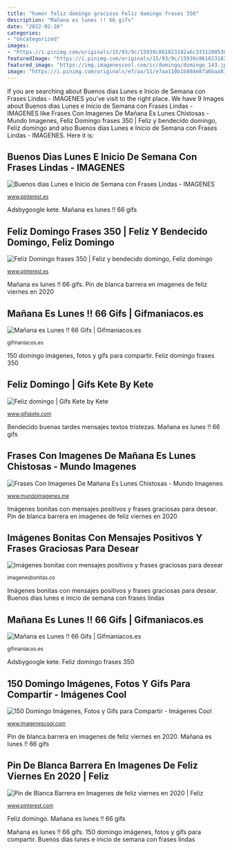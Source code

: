 ```yaml
---
title: "humor feliz domingo gracioso Feliz domingo frases 350"
description: "Mañana es lunes !! 66 gifs"
date: "2022-02-26"
categories:
- "Uncategorized"
images:
- "https://i.pinimg.com/originals/15/93/9c/15939c861823182a6c3331200530a63f.png"
featuredImage: "https://i.pinimg.com/originals/15/93/9c/15939c861823182a6c3331200530a63f.png"
featured_image: "https://img.imagenescool.com/ic/domingo/domingo_143.jpg"
image: "https://i.pinimg.com/originals/e7/aa/11/e7aa110b1b884e87a6baa81bf2cb3cee.jpg"
---
```


If you are searching about Buenos dias Lunes e Inicio de Semana con Frases Lindas - IMAGENES you've visit to the right place. We have 9 Images about Buenos dias Lunes e Inicio de Semana con Frases Lindas - IMAGENES like Frases Con Imagenes De Mañana Es Lunes Chistosas - Mundo Imagenes, Feliz Domingo frases 350 | Feliz y bendecido domingo, Feliz domingo and also Buenos dias Lunes e Inicio de Semana con Frases Lindas - IMAGENES. Here it is:

## Buenos Dias Lunes E Inicio De Semana Con Frases Lindas - IMAGENES

![Buenos dias Lunes e Inicio de Semana con Frases Lindas - IMAGENES](https://i.pinimg.com/originals/15/93/9c/15939c861823182a6c3331200530a63f.png "Feliz domingo")

<small>www.pinterest.es</small>

Adsbygoogle kete. Mañana es lunes !! 66 gifs

## Feliz Domingo Frases 350 | Feliz Y Bendecido Domingo, Feliz Domingo

![Feliz Domingo frases 350 | Feliz y bendecido domingo, Feliz domingo](https://i.pinimg.com/originals/c4/0c/ff/c40cff1592c1a65bdfd52cace7da1486.jpg "Frases con imagenes de mañana es lunes chistosas")

<small>www.pinterest.es</small>

Mañana es lunes !! 66 gifs. Pin de blanca barrera en imagenes de feliz viernes en 2020

## Mañana Es Lunes !! 66 Gifs | Gifmaniacos.es

![Mañana es Lunes !! 66 Gifs | Gifmaniacos.es](http://gifmaniacos.es/wp-content/uploads/2017/05/lunes-manana-gifmaniacos.es-9.gif "Buenos dias lunes e inicio de semana con frases lindas")

<small>gifmaniacos.es</small>

150 domingo imágenes, fotos y gifs para compartir. Feliz domingo frases 350

## Feliz Domingo | Gifs Kete By Kete

![Feliz domingo | Gifs Kete by Kete](https://s-media-cache-ak0.pinimg.com/originals/11/7d/83/117d834b842ca37bda64d74d93779e46.gif "Mañana es lunes !! 66 gifs")

<small>www.gifskete.com</small>

Bendecido buenas tardes mensajes textos tristezas. Mañana es lunes !! 66 gifs

## Frases Con Imagenes De Mañana Es Lunes Chistosas - Mundo Imagenes

![Frases Con Imagenes De Mañana Es Lunes Chistosas - Mundo Imagenes](http://www.mundoimagenes.me/ckfinder/userfiles/images/domingo-no-te-acabes-fotos-graciosas.jpg "Buenos dias lunes e inicio de semana con frases lindas")

<small>www.mundoimagenes.me</small>

Imágenes bonitas con mensajes positivos y frases graciosas para desear. Pin de blanca barrera en imagenes de feliz viernes en 2020

## Imágenes Bonitas Con Mensajes Positivos Y Frases Graciosas Para Desear

![Imágenes bonitas con mensajes positivos y frases graciosas para desear](https://imagenesbonitas.co/wp-content/uploads/2016/12/buendiagraciosa10.jpg "Imágenes bonitas con mensajes positivos y frases graciosas para desear")

<small>imagenesbonitas.co</small>

Imágenes bonitas con mensajes positivos y frases graciosas para desear. Buenos dias lunes e inicio de semana con frases lindas

## Mañana Es Lunes !! 66 Gifs | Gifmaniacos.es

![Mañana es Lunes !! 66 Gifs | Gifmaniacos.es](http://gifmaniacos.es/wp-content/uploads/2017/05/lunes-manana-gifmaniacos.es-11.gif "Mañana es lunes !! 66 gifs")

<small>gifmaniacos.es</small>

Adsbygoogle kete. Feliz domingo frases 350

## 150 Domingo Imágenes, Fotos Y Gifs Para Compartir - Imágenes Cool

![150 Domingo Imágenes, Fotos y Gifs para Compartir - Imágenes Cool](https://img.imagenescool.com/ic/domingo/domingo_143.jpg "Feliz domingo frases 350")

<small>www.imagenescool.com</small>

Pin de blanca barrera en imagenes de feliz viernes en 2020. Mañana es lunes !! 66 gifs

## Pin De Blanca Barrera En Imagenes De Feliz Viernes En 2020 | Feliz

![Pin de Blanca Barrera en Imagenes de feliz viernes en 2020 | Feliz](https://i.pinimg.com/originals/e7/aa/11/e7aa110b1b884e87a6baa81bf2cb3cee.jpg "Feliz domingo")

<small>www.pinterest.com</small>

Feliz domingo. Mañana es lunes !! 66 gifs

Mañana es lunes !! 66 gifs. 150 domingo imágenes, fotos y gifs para compartir. Buenos dias lunes e inicio de semana con frases lindas
